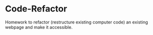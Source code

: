 # Code-Refactor

Homework to refactor (restructure existing computer code) an existing webpage and make it accessible.